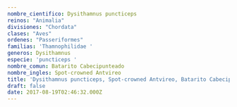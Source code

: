```yaml
---
nombre_cientifico: Dysithamnus puncticeps
reinos: "Animalia"
divisiones: "Chordata"
clases: "Aves"
ordenes: "Passeriformes"
familias: 'Thamnophilidae '
generos: Dysithamnus
especie: 'puncticeps '
nombre_comun: Batarito Cabecipunteado
nombre_ingles: Spot-crowned Antvireo
title: 'Dysithamnus puncticeps, Spot-crowned Antvireo, Batarito Cabecipunteado'
draft: false
date: 2017-08-19T02:46:32.000Z
---
```


